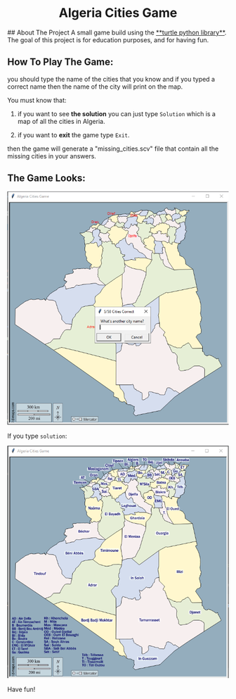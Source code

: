 <h1 align="center" >Algeria Cities Game</h1>
## About The Project
A small game build using the <a href="">**turtle python library**</a>.
The goal of this project is for education purposes, and for having fun.

## How To Play The Game:
you should type the name of the cities that you know and if you typed a correct name then the name of the city will 
print on the map. 

You must know that:

1. if you want to see **the solution** you can just type ``Solution`` which is a map of all the cities in Algeria.

2. if you want to **exit** the game type ```Exit```.

then the game will generate a "missing_cities.scv" file that contain all the missing cities in your answers.


## The Game Looks:
![plot](./Capture.PNG)

If you type ```solution```:

![plot](./Capture2.PNG)

Have fun!
